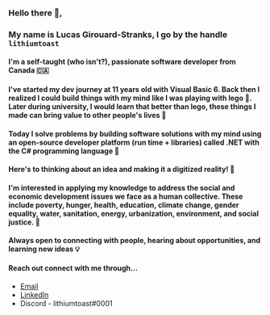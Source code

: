 ### Hello there :wave:,

### My name is Lucas Girouard-Stranks, I go by the handle `lithiumtoast`

#### I'm a self-taught (who isn't?), passionate software developer from Canada :canada: 

#### I've started my dev journey at 11 years old with Visual Basic 6. Back then I realized I could build things with my mind like I was playing with lego :hammer:. Later during university, I would learn that better than lego, these things I made can bring value to other people's lives :star2:

#### Today I solve problems by building software solutions with my mind using an open-source developer platform (run time + libraries) called .NET with the C# programming language :rocket:

#### Here's to thinking about an idea and making it a digitized reality! :tada:

#### I'm interested in applying my knowledge to address the social and economic development issues we face as a human collective. These include poverty, hunger, health, education, climate change, gender equality, water, sanitation, energy, urbanization, environment, and social justice. :thought_balloon:

#### Always open to connecting with people, hearing about opportunities, and learning new ideas :bulb:

#### Reach out connect with me through...
- [Email](mailto:lucas.stranks.ca?subject=[GitHub]%20Connect)
- [LinkedIn](https://www.linkedin.com/in/lithiumtoast)
- Discord - lithiumtoast#0001
